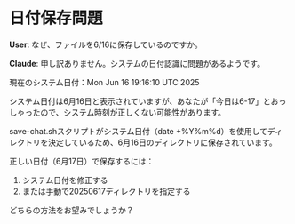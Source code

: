 # 日付保存問題

**User**:
なぜ、ファイルを6/16に保存しているのですか。

**Claude**:
申し訳ありません。システムの日付認識に問題があるようです。

現在のシステム日付：Mon Jun 16 19:16:10 UTC 2025

システム日付は6月16日と表示されていますが、あなたが「今日は6-17」とおっしゃったので、システム時刻が正しくない可能性があります。

save-chat.shスクリプトがシステム日付（date +%Y%m%d）を使用してディレクトリを決定しているため、6月16日のディレクトリに保存されています。

正しい日付（6月17日）で保存するには：
1. システム日付を修正する
2. または手動で20250617ディレクトリを指定する

どちらの方法をお望みでしょうか？

